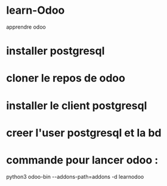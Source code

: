# learn-Odoo
apprendre odoo

# installer postgresql
# cloner le repos de odoo
# installer le client postgresql
# creer l'user postgresql et la bd
# commande pour lancer odoo : 
python3 odoo-bin --addons-path=addons -d learnodoo
